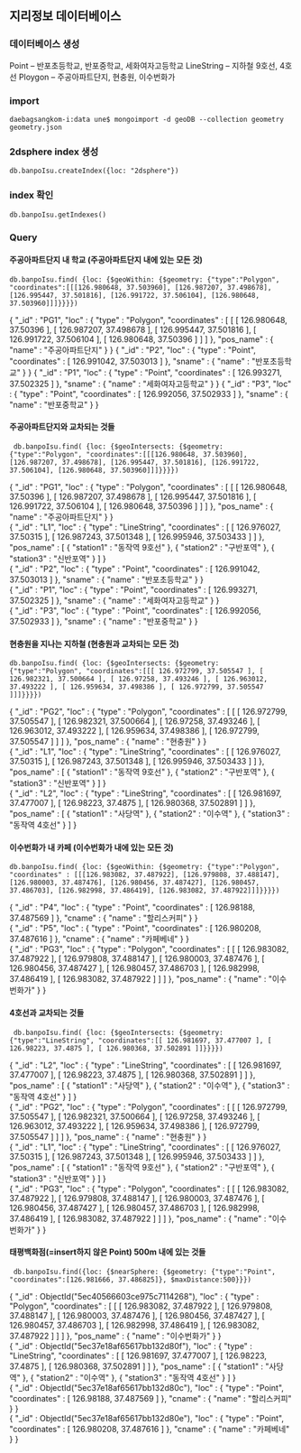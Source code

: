 ## 지리정보 데이터베이스

### 데이터베이스 생성
Point – 반포초등학교, 반포중학교, 세화여자고등학교
LineString – 지하철 9호선, 4호선
Ploygon – 주공아파트단지, 현충원, 이수번화가

### import
```
daebagsangkom-i:data une$ mongoimport -d geoDB --collection geometry geometry.json
```

### 2dsphere index 생성
```
db.banpoIsu.createIndex({loc: "2dsphere"})
```

### index 확인
```
db.banpoIsu.getIndexes()
```

### Query

#### 주공아파트단지 내 학교 (주공아파트단지 내에 있는 모든 것)
```
db.banpoIsu.find( {loc: {$geoWithin: {$geometry: {"type":"Polygon", "coordinates":[[[126.980648, 37.503960], [126.987207, 37.498678], [126.995447, 37.501816], [126.991722, 37.506104], [126.980648, 37.503960]]]}}}})
```
{ "_id" : "PG1", "loc" : { "type" : "Polygon", "coordinates" : [ [ [ 126.980648, 37.50396 ], [ 126.987207, 37.498678 ], [ 126.995447, 37.501816 ], [ 126.991722, 37.506104 ], [ 126.980648, 37.50396 ] ] ] }, "pos_name" : { "name" : "주공아파트단지" } }
{ "_id" : "P2", "loc" : { "type" : "Point", "coordinates" : [ 126.991042, 37.503013 ] }, "sname" : { "name" : "반포초등학교" } }
{ "_id" : "P1", "loc" : { "type" : "Point", "coordinates" : [ 126.993271, 37.502325 ] }, "sname" : { "name" : "세화여자고등학교" } }
{ "_id" : "P3", "loc" : { "type" : "Point", "coordinates" : [ 126.992056, 37.502933 ] }, "sname" : { "name" : "반포중학교" } }

#### 주공아파트단지와 교차되는 것들
```
 db.banpoIsu.find( {loc: {$geoIntersects: {$geometry: {"type":"Polygon", "coordinates":[[[126.980648, 37.503960], [126.987207, 37.498678], [126.995447, 37.501816], [126.991722, 37.506104], [126.980648, 37.503960]]]}}}})
```
{ "_id" : "PG1", "loc" : { "type" : "Polygon", "coordinates" : [ [ [ 126.980648, 37.50396 ], [ 126.987207, 37.498678 ], [ 126.995447, 37.501816 ], [ 126.991722, 37.506104 ], [ 126.980648, 37.50396 ] ] ] }, "pos_name" : { "name" : "주공아파트단지" } }<br>
{ "_id" : "L1", "loc" : { "type" : "LineString", "coordinates" : [ [ 126.976027, 37.50315 ], [ 126.987243, 37.501348 ], [ 126.995946, 37.503433 ] ] }, "pos_name" : [ { "station1" : "동작역 9호선" }, { "station2" : "구반포역" }, { "station3" : "신반포역" } ] }<br>
{ "_id" : "P2", "loc" : { "type" : "Point", "coordinates" : [ 126.991042, 37.503013 ] }, "sname" : { "name" : "반포초등학교" } }<br> 
{ "_id" : "P1", "loc" : { "type" : "Point", "coordinates" : [ 126.993271, 37.502325 ] }, "sname" : { "name" : "세화여자고등학교" } }<br>
{ "_id" : "P3", "loc" : { "type" : "Point", "coordinates" : [ 126.992056, 37.502933 ] }, "sname" : { "name" : "반포중학교" } }

#### 현충원을 지나는 지하철 (현충원과 교차되는 모든 것)
```
db.banpoIsu.find( {loc: {$geoIntersects: {$geometry: {"type":"Polygon", "coordinates":[[[ 126.972799, 37.505547 ], [ 126.982321, 37.500664 ], [ 126.97258, 37.493246 ], [ 126.963012, 37.493222 ], [ 126.959634, 37.498386 ], [ 126.972799, 37.505547 ]]]}}}})
```
{ "_id" : "PG2", "loc" : { "type" : "Polygon", "coordinates" : [ [ [ 126.972799, 37.505547 ], [ 126.982321, 37.500664 ], [ 126.97258, 37.493246 ], [ 126.963012, 37.493222 ], [ 126.959634, 37.498386 ], [ 126.972799, 37.505547 ] ] ] }, "pos_name" : { "name" : "현충원" } }<br>
{ "_id" : "L1", "loc" : { "type" : "LineString", "coordinates" : [ [ 126.976027, 37.50315 ], [ 126.987243, 37.501348 ], [ 126.995946, 37.503433 ] ] }, "pos_name" : [ { "station1" : "동작역 9호선" }, { "station2" : "구반포역" }, { "station3" : "신반포역" } ] }<br>
{ "_id" : "L2", "loc" : { "type" : "LineString", "coordinates" : [ [ 126.981697, 37.477007 ], [ 126.98223, 37.4875 ], [ 126.980368, 37.502891 ] ] }, "pos_name" : [ { "station1" : "사당역" }, { "station2" : "이수역" }, { "station3" : "동작역 4호선" } ] }

#### 이수번화가 내 카페 (이수번화가 내에 있는 모든 것)
```
db.banpoIsu.find( {loc: {$geoWithin: {$geometry: {"type":"Polygon", "coordinates" : [[[126.983082, 37.487922], [126.979808, 37.488147], [126.980003, 37.487476], [126.980456, 37.487427], [126.980457, 37.486703], [126.982998, 37.486419], [126.983082, 37.487922]]]}}}})
```
{ "_id" : "P4", "loc" : { "type" : "Point", "coordinates" : [ 126.98188, 37.487569 ] }, "cname" : { "name" : "할리스커피" } }<br>
{ "_id" : "P5", "loc" : { "type" : "Point", "coordinates" : [ 126.980208, 37.487616 ] }, "cname" : { "name" : "카페베네" } }<br>
{ "_id" : "PG3", "loc" : { "type" : "Polygon", "coordinates" : [ [ [ 126.983082, 37.487922 ], [ 126.979808, 37.488147 ], [ 126.980003, 37.487476 ], [ 126.980456, 37.487427 ], [ 126.980457, 37.486703 ], [ 126.982998, 37.486419 ], [ 126.983082, 37.487922 ] ] ] }, "pos_name" : { "name" : "이수번화가" } }<br>

#### 4호선과 교차되는 것들
```
 db.banpoIsu.find( {loc: {$geoIntersects: {$geometry: {"type":"LineString", "coordinates":[[ 126.981697, 37.477007 ], [ 126.98223, 37.4875 ], [ 126.980368, 37.502891 ]]}}}})
```
{ "_id" : "L2", "loc" : { "type" : "LineString", "coordinates" : [ [ 126.981697, 37.477007 ], [ 126.98223, 37.4875 ], [ 126.980368, 37.502891 ] ] }, "pos_name" : [ { "station1" : "사당역" }, { "station2" : "이수역" }, { "station3" : "동작역 4호선" } ] }<br>
{ "_id" : "PG2", "loc" : { "type" : "Polygon", "coordinates" : [ [ [ 126.972799, 37.505547 ], [ 126.982321, 37.500664 ], [ 126.97258, 37.493246 ], [ 126.963012, 37.493222 ], [ 126.959634, 37.498386 ], [ 126.972799, 37.505547 ] ] ] }, "pos_name" : { "name" : "현충원" } }<br>
{ "_id" : "L1", "loc" : { "type" : "LineString", "coordinates" : [ [ 126.976027, 37.50315 ], [ 126.987243, 37.501348 ], [ 126.995946, 37.503433 ] ] }, "pos_name" : [ { "station1" : "동작역 9호선" }, { "station2" : "구반포역" }, { "station3" : "신반포역" } ] }<br>
{ "_id" : "PG3", "loc" : { "type" : "Polygon", "coordinates" : [ [ [ 126.983082, 37.487922 ], [ 126.979808, 37.488147 ], [ 126.980003, 37.487476 ], [ 126.980456, 37.487427 ], [ 126.980457, 37.486703 ], [ 126.982998, 37.486419 ], [ 126.983082, 37.487922 ] ] ] }, "pos_name" : { "name" : "이수번화가" } }<br>

#### 태평백화점(=insert하지 않은 Point) 500m 내에 있는 것들
```
 db.banpoIsu.find({loc: {$nearSphere: {$geometry: {"type":"Point", "coordinates":[126.981666, 37.486825]}, $maxDistance:500}}})
```
{ "_id" : ObjectId("5ec40566603ce975c7114268"), "loc" : { "type" : "Polygon", "coordinates" : [ [ [ 126.983082, 37.487922 ], [ 126.979808, 37.488147 ], [ 126.980003, 37.487476 ], [ 126.980456, 37.487427 ], [ 126.980457, 37.486703 ], [ 126.982998, 37.486419 ], [ 126.983082, 37.487922 ] ] ] }, "pos_name" : { "name" : "이수번화가" } }<br>
{ "_id" : ObjectId("5ec37e18af65617bb132d80f"), "loc" : { "type" : "LineString", "coordinates" : [ [ 126.981697, 37.477007 ], [ 126.98223, 37.4875 ], [ 126.980368, 37.502891 ] ] }, "pos_name" : [ { "station1" : "사당역" }, { "station2" : "이수역" }, { "station3" : "동작역 4호선" } ] }<br>
{ "_id" : ObjectId("5ec37e18af65617bb132d80c"), "loc" : { "type" : "Point", "coordinates" : [ 126.98188, 37.487569 ] }, "cname" : { "name" : "할리스커피" } }<br>
{ "_id" : ObjectId("5ec37e18af65617bb132d80e"), "loc" : { "type" : "Point", "coordinates" : [ 126.980208, 37.487616 ] }, "cname" : { "name" : "카페베네" } }<br>
